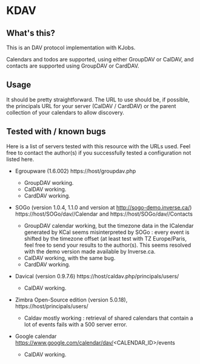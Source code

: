 # KDAV

## What's this?

This is an DAV protocol implementation with KJobs.

Calendars and todos are supported, using either GroupDAV
or CalDAV, and contacts are supported using GroupDAV or
CardDAV.


## Usage

It should be pretty straightforward. The URL to use should be, if possible,
the principals URL for your server (CalDAV / CardDAV) or the parent
collection of your calendars to allow discovery.


## Tested with / known bugs

Here is a list of servers tested with this resource with the URLs used.
Feel free to contact the author(s) if you successfully tested a configuration
not listed here.

* Egroupware (1.6.002)
  https://host/groupdav.php
  - GroupDAV working.
  - CalDAV working.
  - CardDAV working.

* SOGo (version 1.0.4, 1.1.0 and version at http://sogo-demo.inverse.ca/)
  https://host/SOGo/dav/<USER>/Calendar and https://host/SOGo/dav/<USER>/Contacts
  - GroupDAV calendar working, but the timezone data in the ICalendar
    generated by KCal seems misinterpreted by SOGo : every event is
    shifted by the timezone offset (at least test with TZ Europe/Paris,
    feel free to send your results to the author(s). This seems resolved
    with the demo version made available by Inverse.ca.
  - CalDAV working, with the same bug.
  - CardDAV working.

* Davical (version 0.9.7.6)
  https://host/caldav.php/principals/users/<USER>
  - CalDAV working.

* Zimbra Open-Source edition (version 5.0.18),
  https://host/principals/users/<USER>
  - Caldav mostly working : retrieval of shared calendars that contain a lot
    of events fails with a 500 server error.

* Google calendar
  https://www.google.com/calendar/dav/<CALENDAR_ID>/events
  - CalDAV working.
